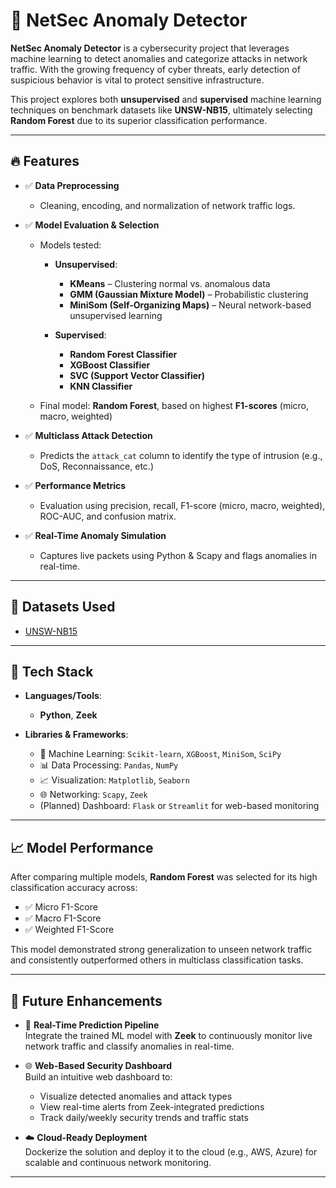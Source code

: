 # 🚀 NetSec Anomaly Detector

**NetSec Anomaly Detector** is a cybersecurity project that leverages machine learning to detect anomalies and categorize attacks in network traffic. With the growing frequency of cyber threats, early detection of suspicious behavior is vital to protect sensitive infrastructure.

This project explores both **unsupervised** and **supervised** machine learning techniques on benchmark datasets like **UNSW-NB15**, ultimately selecting **Random Forest** due to its superior classification performance.

---

## 🔥 Features

- ✅ **Data Preprocessing**  
  - Cleaning, encoding, and normalization of network traffic logs.

- ✅ **Model Evaluation & Selection**  
  - Models tested:
    - **Unsupervised**:  
      - **KMeans** – Clustering normal vs. anomalous data  
      - **GMM (Gaussian Mixture Model)** – Probabilistic clustering  
      - **MiniSom (Self-Organizing Maps)** – Neural network-based unsupervised learning  

    - **Supervised**:  
      - **Random Forest Classifier**  
      - **XGBoost Classifier**  
      - **SVC (Support Vector Classifier)**  
      - **KNN Classifier**

  - Final model: **Random Forest**, based on highest **F1-scores** (micro, macro, weighted)

- ✅ **Multiclass Attack Detection**  
  - Predicts the `attack_cat` column to identify the type of intrusion (e.g., DoS, Reconnaissance, etc.)

- ✅ **Performance Metrics**  
  - Evaluation using precision, recall, F1-score (micro, macro, weighted), ROC-AUC, and confusion matrix.

- ✅ **Real-Time Anomaly Simulation**  
  - Captures live packets using Python & Scapy and flags anomalies in real-time.

---

## 🔬 Datasets Used

- [UNSW-NB15](https://www.kaggle.com/datasets/mrwellsdavid/unsw-nb15)

---

## 📌 Tech Stack

- **Languages/Tools**:  
  - **Python**, **Zeek**

- **Libraries & Frameworks**:  
  - 🧠 Machine Learning: `Scikit-learn`, `XGBoost`, `MiniSom`, `SciPy`  
  - 📊 Data Processing: `Pandas`, `NumPy`  
  - 📈 Visualization: `Matplotlib`, `Seaborn`  
  - 🌐 Networking: `Scapy`, `Zeek`  
  - (Planned) Dashboard: `Flask` or `Streamlit` for web-based monitoring

---

## 📈 Model Performance

After comparing multiple models, **Random Forest** was selected for its high classification accuracy across:

- ✅ Micro F1-Score  
- ✅ Macro F1-Score  
- ✅ Weighted F1-Score  

This model demonstrated strong generalization to unseen network traffic and consistently outperformed others in multiclass classification tasks.

---

## 🔮 Future Enhancements

- 🤖 **Real-Time Prediction Pipeline**  
  Integrate the trained ML model with **Zeek** to continuously monitor live network traffic and classify anomalies in real-time.

- 🌐 **Web-Based Security Dashboard**  
  Build an intuitive web dashboard to:
  - Visualize detected anomalies and attack types
  - View real-time alerts from Zeek-integrated predictions
  - Track daily/weekly security trends and traffic stats

- ☁️ **Cloud-Ready Deployment**  
  Dockerize the solution and deploy it to the cloud (e.g., AWS, Azure) for scalable and continuous network monitoring.

---


